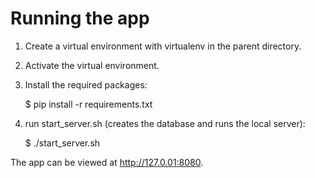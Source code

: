 # Running the app

1) Create a virtual environment with virtualenv in the parent directory.

2) Activate the virtual environment.

3) Install the required packages:

	$ pip install -r requirements.txt

4) run start_server.sh (creates the database and runs the local server):

	$ ./start_server.sh

The app can be viewed at http://127.0.01:8080.

